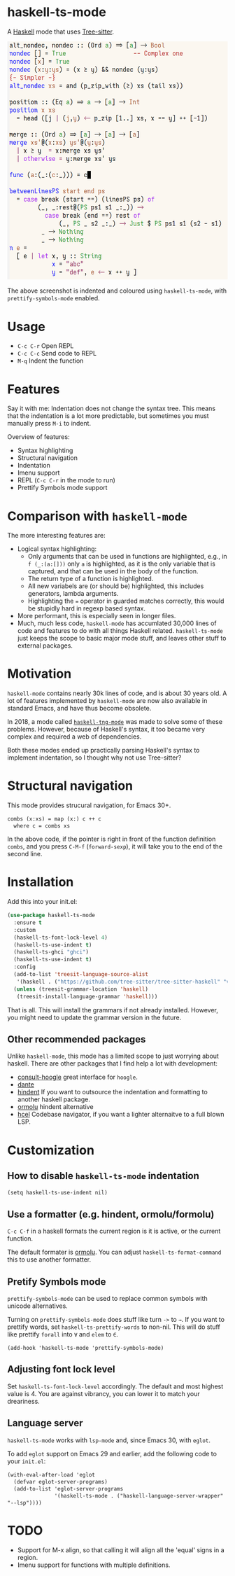 
# haskell-ts-mode

A [Haskell](https://www.haskell.org/) mode that uses [Tree-sitter](https://tree-sitter.github.io/tree-sitter/).

![img](./ss.png)

The above screenshot is indented and coloured using `haskell-ts-mode`, with
`prettify-symbols-mode` enabled.

# Usage

-   `C-c C-r` Open REPL
-   `C-c C-c` Send code to REPL
-   `M-q`   Indent the function

# Features

Say it with me: Indentation does not change the syntax tree. This means that the
indentation is a lot more predictable, but sometimes you must manually press
`M-i` to indent.

Overview of features:

-   Syntax highlighting
-   Structural navigation
-   Indentation
-   Imenu support
-   REPL (`C-c C-r` in the mode to run)
-   Prettify Symbols mode support

# Comparison with `haskell-mode`

The more interesting features are:

-   Logical syntax highlighting:
    -   Only arguments that can be used in functions are highlighted, e.g., in `f
            (_:(a:[]))` only `a` is highlighted, as it is the only variable that is
        captured, and that can be used in the body of the function.
    -   The return type of a function is highlighted.
    -   All new variabels are (or should be) highlighted, this includes generators,
        lambda arguments.
    -   Highlighting the `=` operator in guarded matches correctly, this would be
        stupidly hard in regexp based syntax.
-   More performant, this is especially seen in longer files.
-   Much, much less code, `haskell-mode` has accumlated 30,000 lines of code and
    features to do with all things Haskell related. `haskell-ts-mode` just keeps
    the scope to basic major mode stuff, and leaves other stuff to external
    packages.

# Motivation

`haskell-mode` contains nearly 30k lines of code, and is about 30 years old. A
lot of features implemented by `haskell-mode` are now also available in standard
Emacs, and have thus become obsolete.

In 2018, a mode called [`haskell-tng-mode`](https://elpa.nongnu.org/nongnu/haskell-tng-mode.html) was made to solve some of these
problems. However, because of Haskell's syntax, it too became very complex and
required a web of dependencies.

Both these modes ended up practically parsing Haskell's syntax to implement
indentation, so I thought why not use Tree-sitter?

# Structural navigation

This mode provides strucural navigation, for Emacs 30+.

    combs (x:xs) = map (x:) c ++ c
      where c = combs xs

In the above code, if the pointer is right in front of the function
definition `combs`, and you press `C-M-f` (`forward-sexp`), it will take you to
the end of the second line.

# Installation

Add this into your init.el:
```lisp
(use-package haskell-ts-mode
  :ensure t
  :custom
  (haskell-ts-font-lock-level 4)
  (haskell-ts-use-indent t)
  (haskell-ts-ghci "ghci")
  (haskell-ts-use-indent t)
  :config
  (add-to-list 'treesit-language-source-alist
   '(haskell . ("https://github.com/tree-sitter/tree-sitter-haskell" "v0.23.1")))
  (unless (treesit-grammar-location 'haskell)
   (treesit-install-language-grammar 'haskell)))
```

That is all.  This will install the grammars if not already installed.
However, you might need to update the grammar version in the future.

## Other recommended packages

Unlike `haskell-mode`, this mode has a limited scope to just worrying
about haskell.  There are other packages that I find help a lot with
development:
- [consult-hoogle](https://codeberg.org/rahguzar/consult-hoogle) great
  interface for `hoogle`.
- [dante](https://github.com/jyp/dante)
- [hindent](https://github.com/mihaimaruseac/hindent) If you want to
  outsource the indentation and formatting to another haskell package.
- [ormolu](https://github.com/vyorkin/ormolu.el) hindent alternative
- [hcel](https://github.com/emacsmirror/hcel) Codebase navigator, if
  you want a lighter alternaitve to a full blown LSP.

# Customization

## How to disable `haskell-ts-mode` indentation

    (setq haskell-ts-use-indent nil)

## Use a formatter (e.g. hindent, ormolu/formolu)

`C-c C-f` in a haskell formats the current region is it is active, or
the current function.

The default formater is
[ormolu](https://hackage.haskell.org/package/ormolu).  You can adjust
`haskell-ts-format-command` this to use another formatter.


## Pretify Symbols mode

`prettify-symbols-mode` can be used to replace common symbols with
unicode alternatives.


Turning on `prettify-symbols-mode` does stuff like turn `->` to
`→`. If you want to prettify words, set `haskell-ts-prettify-words` to
non-nil.  This will do stuff like prettify `forall` into `∀` and
`elem` to `∈`.

    (add-hook 'haskell-ts-mode 'prettify-symbols-mode)

## Adjusting font lock level

Set `haskell-ts-font-lock-level` accordingly.  The default and most
highest value is 4.  You are against vibrancy, you can lower it to
match your dreariness.

## Language server

`haskell-ts-mode` works with `lsp-mode` and, since Emacs 30, with
`eglot`.

To add `eglot` support on Emacs 29 and earlier, add the following code
to your `init.el`:

    (with-eval-after-load 'eglot
      (defvar eglot-server-programs)
      (add-to-list 'eglot-server-programs
                   '(haskell-ts-mode . ("haskell-language-server-wrapper" "--lsp"))))

# TODO 

-   Support for M-x align, so that calling it will align all the 'equal'
    signs in a region.
-   Imenu support for functions with multiple definitions.


